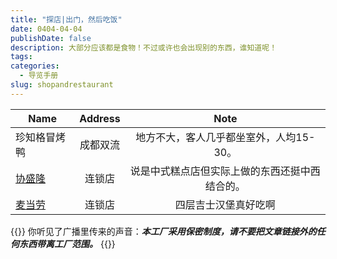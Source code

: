 ```yaml
---
title: "探店|出门，然后吃饭"
date: 0404-04-04
publishDate: false
description: 大部分应该都是食物！不过或许也会出现别的东西，谁知道呢！
tags:
categories:
  - 导览手册
slug: shopandrestaurant
---
```

|Name|Address|Note|
|----|:-------:|:----:|
|珍知格冒烤鸭|成都双流|地方不大，客人几乎都坐室外，人均15-30。
|[协盛隆](https://ccaatthouse.icu/posts/%E6%8E%A2%E5%BA%97/xieshenglong/)|连锁店|说是中式糕点店但实际上做的东西还挺中西结合的。
|[麦当劳](https://ccaatthouse.icu/posts/%E6%8E%A2%E5%BA%97/maidanglao)|连锁店|四层吉士汉堡真好吃啊




<style>
  blockquote {
    color: #2a4f43; /* 设置字体颜色 */
  }
</style>

{{<card>}}
你听见了广播里传来的声音：***本工厂采用保密制度，请不要把文章链接外的任何东西带离工厂范围。***
{{</card>}}
